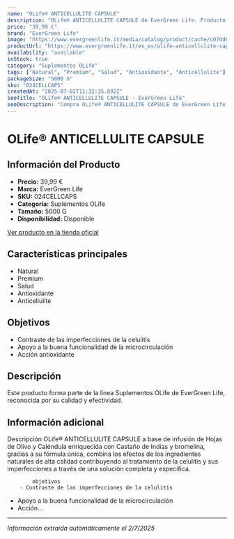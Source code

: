 ```yaml
---
name: "OLife® ANTICELLULITE CAPSULE"
description: "OLife® ANTICELLULITE CAPSULE de EverGreen Life. Producto de alta calidad."
price: "39,99 €"
brand: "EverGreen Life"
image: "https://www.evergreenlife.it/media/catalog/product/cache/c07dd61d864357977e19899508bed4cf/o/l/olife_anticellulite_boccetta_con_box_tappo_black.png"
productUrl: "https://www.evergreenlife.it/es_es/olife-anticellulite-capsule.html"
availability: "available"
inStock: true
category: "Suplementos OLife"
tags: ["Natural", "Premium", "Salud", "Antioxidante", "Anticellulite"]
packageSize: "5000 G"
sku: "024CELLCAPS"
createdAt: "2025-07-02T11:32:35.892Z"
seoTitle: "OLife® ANTICELLULITE CAPSULE - EverGreen Life"
seoDescription: "Compra OLife® ANTICELLULITE CAPSULE de EverGreen Life."
---
```


# OLife® ANTICELLULITE CAPSULE



## Información del Producto

- **Precio:** 39,99 €
- **Marca:** EverGreen Life
- **SKU:** 024CELLCAPS
- **Categoría:** Suplementos OLife
- **Tamaño:** 5000 G
- **Disponibilidad:** Disponible

[Ver producto en la tienda oficial](https://www.evergreenlife.it/es_es/olife-anticellulite-capsule.html)

## Características principales

- Natural
- Premium
- Salud
- Antioxidante
- Anticellulite


## Objetivos

- Contraste de las imperfecciones de la celulitis
- Apoyo a la buena funcionalidad de la microcirculación
- Acción antioxidante


## Descripción

Este producto forma parte de la línea Suplementos OLife de EverGreen Life, reconocida por su calidad y efectividad.


## Información adicional

Descripción
        OLife® ANTICELLULITE CAPSULE a base de infusión de Hojas de Olivo y Caléndula enriquecida con Castaño de Indias y bromelina, gracias a su fórmula única, combina los efectos de los ingredientes naturales de alta calidad contribuyendo al tratamiento de la celulitis y sus imperfecciones a través de una solución completa y específica.



            objetivos
        - Contraste de las imperfecciones de la celulitis
- Apoyo a la buena funcionalidad de la microcirculación
- Acción...

---

*Información extraída automáticamente el 2/7/2025*
